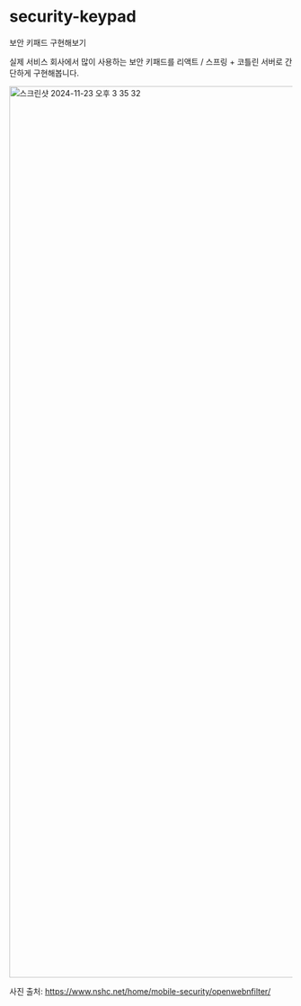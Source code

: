 # security-keypad
보안 키패드 구현해보기

실제 서비스 회사에서 많이 사용하는 보안 키패드를 리액트 / 스프링 + 코틀린 서버로 간단하게 구현해봅니다.

<img width="1585" alt="스크린샷 2024-11-23 오후 3 35 32" src="https://github.com/user-attachments/assets/9736434c-6117-4b2f-8f8a-ec6a0616f94d">

사진 출처: https://www.nshc.net/home/mobile-security/openwebnfilter/

